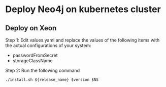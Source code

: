 # Deploy Neo4j on kubernetes cluster

## Deploy on Xeon

Step 1: Edit values.yaml and replace the values of the following items with the actual configurations of your system:

- passwordFromSecret
- storageClassName

Step 2: Run the following command

```
./install.sh ${release_name} $version $NS
```
